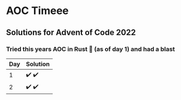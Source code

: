 # AOC Timeee

## Solutions for Advent of Code 2022

### Tried this years AOC in Rust 🦀 (as of day 1) and had a blast

| Day 	| Solution  	|
|-----	|-----------	|
|   1  	| ✔️ ✔️       	|
|   2  	| ✔️ ✔️       	|

